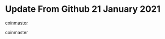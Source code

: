 # Update From Github 21 January 2021

[coinmaster](https://1coinmasterofficial.blogspot.com)
      
coinmaster

